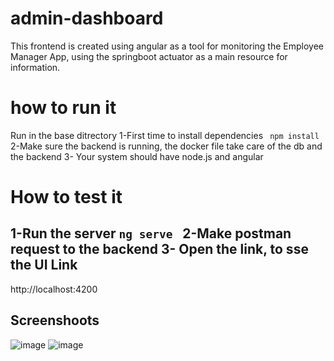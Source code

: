 # admin-dashboard
This frontend is created using angular as a tool for monitoring the Employee Manager App, using the springboot actuator as a main resource for information.
# how to run it
Run in the base ditrectory
1-First time to install dependencies
``` npm install```
2-Make sure the backend is running, the docker file take care of the db and the backend
3- Your system should have node.js and angular
# How to test it
1-Run the server
```ng serve ```
2-Make postman request to the backend
3- Open the link, to sse the UI 
Link
---
http://localhost:4200

Screenshoots
---
![image](https://github.com/yvivasUnosquare/usermanager-front/assets/161874973/86f77e6c-3f85-41ce-9d02-56f21877c4b2)
![image](https://github.com/yvivasUnosquare/usermanager-front/assets/161874973/c3929485-a13b-419c-8492-fbf87a1bc72c)
